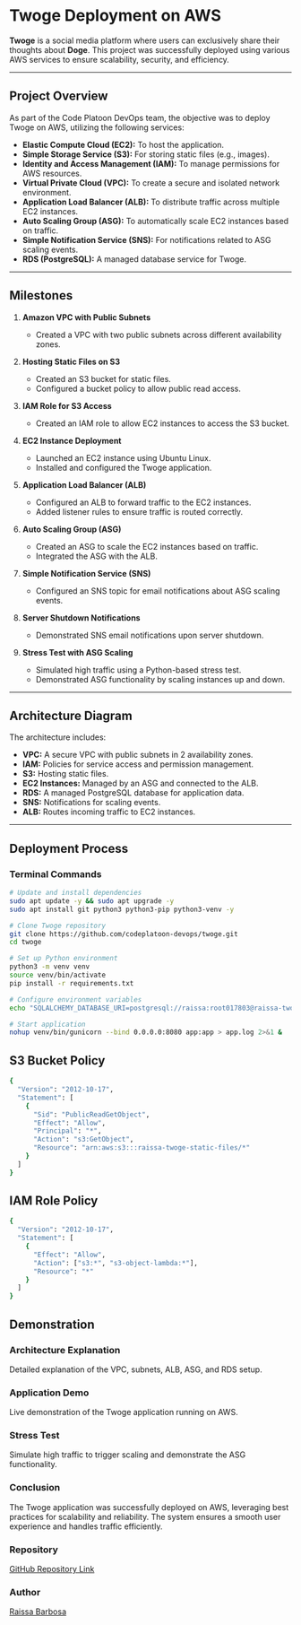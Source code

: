 # Twoge Deployment on AWS

**Twoge** is a social media platform where users can exclusively share their thoughts about **Doge**. This project was successfully deployed using various AWS services to ensure scalability, security, and efficiency.

---

## Project Overview

As part of the Code Platoon DevOps team, the objective was to deploy Twoge on AWS, utilizing the following services:

- **Elastic Compute Cloud (EC2):** To host the application.
- **Simple Storage Service (S3):** For storing static files (e.g., images).
- **Identity and Access Management (IAM):** To manage permissions for AWS resources.
- **Virtual Private Cloud (VPC):** To create a secure and isolated network environment.
- **Application Load Balancer (ALB):** To distribute traffic across multiple EC2 instances.
- **Auto Scaling Group (ASG):** To automatically scale EC2 instances based on traffic.
- **Simple Notification Service (SNS):** For notifications related to ASG scaling events.
- **RDS (PostgreSQL):** A managed database service for Twoge.

---

## Milestones

1. **Amazon VPC with Public Subnets**
   - Created a VPC with two public subnets across different availability zones.

2. **Hosting Static Files on S3**
   - Created an S3 bucket for static files.
   - Configured a bucket policy to allow public read access.

3. **IAM Role for S3 Access**
   - Created an IAM role to allow EC2 instances to access the S3 bucket.

4. **EC2 Instance Deployment**
   - Launched an EC2 instance using Ubuntu Linux.
   - Installed and configured the Twoge application.

5. **Application Load Balancer (ALB)**
   - Configured an ALB to forward traffic to the EC2 instances.
   - Added listener rules to ensure traffic is routed correctly.

6. **Auto Scaling Group (ASG)**
   - Created an ASG to scale the EC2 instances based on traffic.
   - Integrated the ASG with the ALB.

7. **Simple Notification Service (SNS)**
   - Configured an SNS topic for email notifications about ASG scaling events.

8. **Server Shutdown Notifications**
   - Demonstrated SNS email notifications upon server shutdown.

9. **Stress Test with ASG Scaling**
   - Simulated high traffic using a Python-based stress test.
   - Demonstrated ASG functionality by scaling instances up and down.

---

## Architecture Diagram

The architecture includes:

- **VPC:** A secure VPC with public subnets in 2 availability zones.
- **IAM:** Policies for service access and permission management.
- **S3:** Hosting static files.
- **EC2 Instances:** Managed by an ASG and connected to the ALB.
- **RDS:** A managed PostgreSQL database for application data.
- **SNS:** Notifications for scaling events.
- **ALB:** Routes incoming traffic to EC2 instances.

---

## Deployment Process

### Terminal Commands

```bash
# Update and install dependencies
sudo apt update -y && sudo apt upgrade -y
sudo apt install git python3 python3-pip python3-venv -y

# Clone Twoge repository
git clone https://github.com/codeplatoon-devops/twoge.git
cd twoge

# Set up Python environment
python3 -m venv venv
source venv/bin/activate
pip install -r requirements.txt

# Configure environment variables
echo "SQLALCHEMY_DATABASE_URI=postgresql://raissa:root017803@raissa-twoge-database.cvyw6igek2bp.us-east-1.rds.amazonaws.com:5432/twoge" >> .env

# Start application
nohup venv/bin/gunicorn --bind 0.0.0.0:8080 app:app > app.log 2>&1 &
```



## S3 Bucket Policy


```bash
{
  "Version": "2012-10-17",
  "Statement": [
    {
      "Sid": "PublicReadGetObject",
      "Effect": "Allow",
      "Principal": "*",
      "Action": "s3:GetObject",
      "Resource": "arn:aws:s3:::raissa-twoge-static-files/*"
    }
  ]
}
```

## IAM Role Policy

```bash
{
  "Version": "2012-10-17",
  "Statement": [
    {
      "Effect": "Allow",
      "Action": ["s3:*", "s3-object-lambda:*"],
      "Resource": "*"
    }
  ]
}

```

## Demonstration

### Architecture Explanation
Detailed explanation of the VPC, subnets, ALB, ASG, and RDS setup.
### Application Demo
Live demonstration of the Twoge application running on AWS.
### Stress Test
Simulate high traffic to trigger scaling and demonstrate the ASG functionality.


### Conclusion

The Twoge application was successfully deployed on AWS, leveraging best practices for scalability and reliability. The system ensures a smooth user experience and handles traffic efficiently.

### Repository

[GitHub Repository Link](https://github.com/codeplatoon-devops/twoge)

### Author

[Raissa Barbosa](https://github.com/raissaglaucie)






